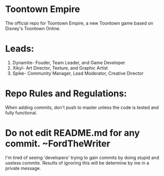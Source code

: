 # Toontown Empire
The official repo for Toontown Empire, a new Toontown game based on Disney's Toontown Online.

# Leads:
 
 1. Dynamite- Fouder, Team Leader, and Game Developer
 2. Xikyl- Art Director, Texture, and Graphic Artist
 3. Spike- Community Manager, Lead Moderator, Creative Director
 
# Repo Rules and Regulations:

When adding commits, don't push to master unless the code is tested and fully functional.

# Do not edit README.md for any commit. ~FordTheWriter
I'm tired of seeing 'developers' trying to gain commits by doing stupid and useless commits. Results of ignoring this will be determine by me in a private message.
